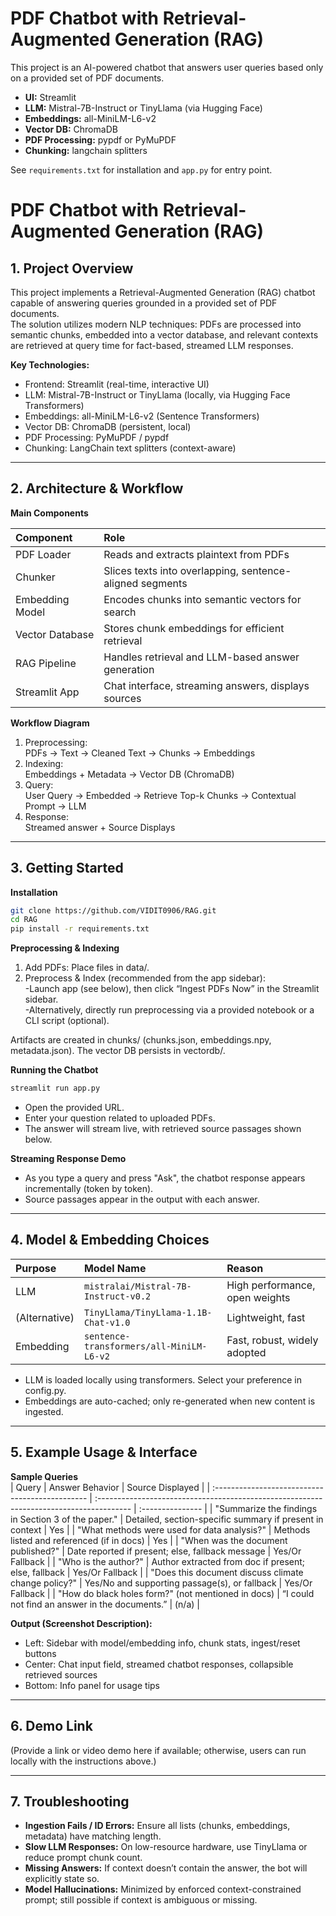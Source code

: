 # PDF Chatbot with Retrieval-Augmented Generation (RAG)

This project is an AI-powered chatbot that answers user queries based only on a provided set of PDF documents.

- **UI:** Streamlit
- **LLM:** Mistral-7B-Instruct or TinyLlama (via Hugging Face)
- **Embeddings:** all-MiniLM-L6-v2
- **Vector DB:** ChromaDB
- **PDF Processing:** pypdf or PyMuPDF
- **Chunking:** langchain splitters

See `requirements.txt` for installation and `app.py` for entry point.

# PDF Chatbot with Retrieval-Augmented Generation (RAG)

## 1. Project Overview
This project implements a Retrieval-Augmented Generation (RAG) chatbot capable of answering queries grounded in a provided set of PDF documents.  
The solution utilizes modern NLP techniques: PDFs are processed into semantic chunks, embedded into a vector database, and relevant contexts are retrieved at query time for fact-based, streamed LLM responses.

**Key Technologies:**  
- Frontend: Streamlit (real-time, interactive UI)  
- LLM: Mistral-7B-Instruct or TinyLlama (locally, via Hugging Face Transformers)  
- Embeddings: all-MiniLM-L6-v2 (Sentence Transformers)  
- Vector DB: ChromaDB (persistent, local)  
- PDF Processing: PyMuPDF / pypdf  
- Chunking: LangChain text splitters (context-aware)  

---

## 2. Architecture & Workflow

**Main Components**

| Component | Role |
| :-------------- | :----------------------------------------------------------------- |
| PDF Loader | Reads and extracts plaintext from PDFs |
| Chunker | Slices texts into overlapping, sentence-aligned segments |
| Embedding Model | Encodes chunks into semantic vectors for search |
| Vector Database | Stores chunk embeddings for efficient retrieval |
| RAG Pipeline | Handles retrieval and LLM-based answer generation |
| Streamlit App | Chat interface, streaming answers, displays sources |

**Workflow Diagram**  
1. Preprocessing:  
    PDFs → Text → Cleaned Text → Chunks → Embeddings
2. Indexing:  
    Embeddings + Metadata → Vector DB (ChromaDB)
3. Query:  
    User Query → Embedded → Retrieve Top-k Chunks → Contextual Prompt → LLM
4. Response:  
    Streamed answer + Source Displays

---

## 3. Getting Started
**Installation**  
```bash
git clone https://github.com/VIDIT0906/RAG.git
cd RAG
pip install -r requirements.txt
```

**Preprocessing & Indexing**  
1. Add PDFs: Place files in data/.  
2. Preprocess & Index (recommended from the app sidebar):  
    -Launch app (see below), then click “Ingest PDFs Now” in the Streamlit sidebar.  
    -Alternatively, directly run preprocessing via a provided notebook or a CLI script (optional).

Artifacts are created in chunks/ (chunks.json, embeddings.npy, metadata.json). The vector DB persists in vectordb/.

**Running the Chatbot**  
```bash
streamlit run app.py
```
- Open the provided URL.  
- Enter your question related to uploaded PDFs.  
- The answer will stream live, with retrieved source passages shown below.  

**Streaming Response Demo**  
- As you type a query and press "Ask", the chatbot response appears incrementally (token by token).
- Source passages appear in the output with each answer.

---

## 4. Model & Embedding Choices

| Purpose     | Model Name                           | Reason                                    |
| :---------- | :----------------------------------- | :---------------------------------------- |
| LLM         | `mistralai/Mistral-7B-Instruct-v0.2` | High performance, open weights            |
| (Alternative) | `TinyLlama/TinyLlama-1.1B-Chat-v1.0` | Lightweight, fast                         |
| Embedding   | `sentence-transformers/all-MiniLM-L6-v2` | Fast, robust, widely adopted              |

- LLM is loaded locally using transformers. Select your preference in config.py.
- Embeddings are auto-cached; only re-generated when new content is ingested.

---

## 5. Example Usage & Interface
**Sample Queries**  
| Query | Answer Behavior | Source Displayed |
| :---------------------------------------------- | :-------------------------------------------------------------------------------------- | :--------------- |
| "Summarize the findings in Section 3 of the paper." | Detailed, section-specific summary if present in context | Yes |
| "What methods were used for data analysis?" | Methods listed and referenced (if in docs) | Yes |
| "When was the document published?" | Date reported if present; else, fallback message | Yes/Or Fallback |
| "Who is the author?" | Author extracted from doc if present; else, fallback | Yes/Or Fallback |
| "Does this document discuss climate change policy?" | Yes/No and supporting passage(s), or fallback | Yes/Or Fallback |
| "How do black holes form?" (not mentioned in docs) | “I could not find an answer in the documents.” | (n/a) |

**Output (Screenshot Description):**  
- Left: Sidebar with model/embedding info, chunk stats, ingest/reset buttons
- Center: Chat input field, streamed chatbot responses, collapsible retrieved sources
- Bottom: Info panel for usage tips

---

## 6. Demo Link
(Provide a link or video demo here if available; otherwise, users can run locally with the instructions above.)

---

## 7. Troubleshooting
- **Ingestion Fails / ID Errors:** Ensure all lists (chunks, embeddings, metadata) have matching length.
- **Slow LLM Responses:** On low-resource hardware, use TinyLlama or reduce prompt chunk count.
- **Missing Answers:** If context doesn’t contain the answer, the bot will explicitly state so.
- **Model Hallucinations:** Minimized by enforced context-constrained prompt; still possible if context is ambiguous or missing.